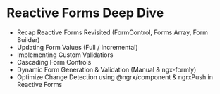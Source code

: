 # Reactive Forms Deep Dive

- Recap Reactive Forms Revisited (FormControl, Forms Array, Form Builder)
- Updating Form Values (Full / Incremental)
- Implementing Custom Validatiors
- Cascading Form Controls
- Dynamic Form Generation & Validation (Manual & ngx-formly)
- Optimize Change Detection using @ngrx/component & ngrxPush in Reactive Forms

